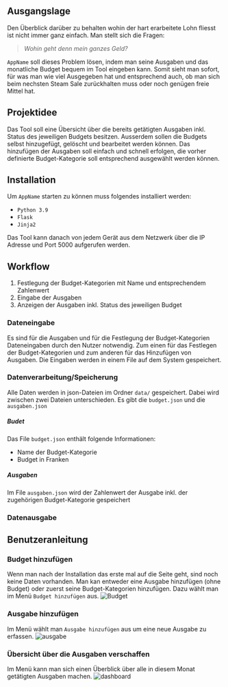 ## Ausgangslage
Den Überblick darüber zu behalten wohin der hart erarbeitete Lohn fliesst ist nicht immer ganz einfach. Man stellt sich die Fragen:
> *Wohin geht denn mein ganzes Geld?*

`AppName` soll dieses Problem lösen, indem man seine Ausgaben und das monatliche Budget bequem im Tool eingeben kann. Somit sieht man sofort, für was man wie viel Ausgegeben hat und entsprechend auch, ob man sich beim nechsten Steam Sale zurückhalten muss oder noch genügen freie Mittel hat. 

## Projektidee
Das Tool soll eine Übersicht über die bereits getätigten Ausgaben inkl. Status des jeweiligen Budgets besitzen. Ausserdem sollen die Budgets selbst hinzugefügt, gelöscht und bearbeitet werden können.
Das hinzufügen der Ausgaben soll einfach und schnell erfolgen, die vorher definierte Budget-Kategorie soll entsprechend ausgewählt werden können.


## Installation
Um `AppName`  starten zu können muss folgendes installiert werden:
- `Python 3.9`
- `Flask`
- `Jinja2`


Das Tool kann danach von jedem Gerät aus dem Netzwerk über die IP Adresse und Port 5000 aufgerufen werden. 

## Workflow

1. Festlegung der Budget-Kategorien mit Name und entsprechendem Zahlenwert
2. Eingabe der Ausgaben
3. Anzeigen der Ausgaben inkl. Status des jeweiligen Budget

### Dateneingabe
Es sind für die Ausgaben und für die Festlegung der Budget-Kategorien Dateneingaben durch den Nutzer notwendig.
Zum einen für das Festlegen der Budget-Kategorien und zum anderen für das Hinzufügen von Ausgaben.
Die Eingaben werden in einem File auf dem System gespeichert.

### Datenverarbeitung/Speicherung
Alle Daten werden in json-Dateien im Ordner `data/` gespeichert. Dabei wird zwischen zwei Dateien unterschieden. Es gibt die `budget.json` und die `ausgaben.json`

##### Budet
Das File `budget.json` enthält folgende Informationen:
- Name der Budget-Kategorie
- Budget in Franken

##### Ausgaben
Im File `ausgaben.json` wird der Zahlenwert der Ausgabe inkl. der zugehörigen Budget-Kategorie gespeichert

### Datenausgabe


## Benutzeranleitung
### Budget hinzufügen
Wenn man nach der Installation das erste mal auf die Seite geht, sind noch keine Daten vorhanden.
Man kan entweder eine Ausgabe hinzufügen (ohne Budget) oder  zuerst seine Budget-Kategorien hinzufügen.
Dazu wählt man im Menü `Budget hinzufügen` aus.
![Budget](doku/budget.png)

### Ausgabe hinzufügen
Im Menü wählt man `Ausgabe hinzufügen` aus um eine neue Ausgabe zu erfassen.
![ausgabe](doku/ausgabe.png)
### Übersicht über die Ausgaben verschaffen
Im Menü kann man sich einen Überblick über alle in diesem Monat getätigten Ausgaben machen. 
![dashboard](doku/dashboard.png)